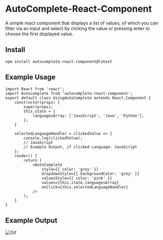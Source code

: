 # AutoComplete-React-Component
A simple react component that displays a list of values, of which you can filter via an input and select by clicking the value or pressing enter to choose the first displayed value.
## Install
```
npm install autocomplete-react-component@latest
```

## Example Usage


```
import React from 'react';
import Autocomplete from 'autocomplete-react-component';
export default class UsingAutoComplete extends React.Component {
	constructor(props) {
		super(props);
		this.state = {
			languagesArray: ['JavaScript', 'Java', 'Python'],
		};
	}

	selectedLanguageHandler = clickedValue => {
		console.log(clickedValue);
		// JavaScript
		// Example Output, if clicked Language: JavaScript
	};
	render() {
		return (
			<AutoComplete
				style={{ color: 'grey' }}
				dropdownStyle={{ backgroundColor: 'grey' }}
				valuesStyle={{ color: 'pink' }}
				values={this.state.languagesArray}
				onClick={this.selectedLanguageHandler}
			/>
		);
	}
}
```

## Example Output
![Gif](https://im3.ezgif.com/tmp/ezgif-3-6e1739121e.gif)

        
